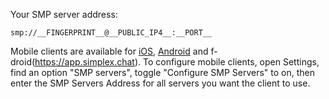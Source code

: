 Your SMP server address:

```
smp://__FINGERPRINT__@__PUBLIC_IP4__:__PORT__
```

Mobile clients are available for [iOS](https://apps.apple.com/us/app/simplex-chat/id1605771084), [Android](https://play.google.com/store/apps/details?id=chat.simplex.app) and f-droid(https://app.simplex.chat).
To configure mobile clients, open Settings, find an option "SMP servers", toggle "Configure SMP Servers" to on, then enter the SMP Servers Address for all servers you want the client to use.
